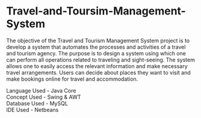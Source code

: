 # Travel-and-Toursim-Management-System

The objective of the Travel and Tourism Management System project is to develop a system that automates the processes and activities of a travel and tourism agency. The purpose is to design a system using which one can perform all operations related to traveling and sight-seeing. The system allows one to easily access the relevant information and make necessary travel arrangements. Users can decide about places they want to visit and make bookings online for travel and accommodation.

Language Used -  Java Core <br>
Concept Used - Swing & AWT <br>
Database Used - MySQL <br>
IDE Used - Netbeans <br>
